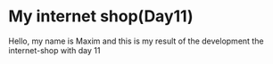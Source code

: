 # My internet shop(Day11)

Hello, my name is Maxim and this is my result of the development the internet-shop with day 11
